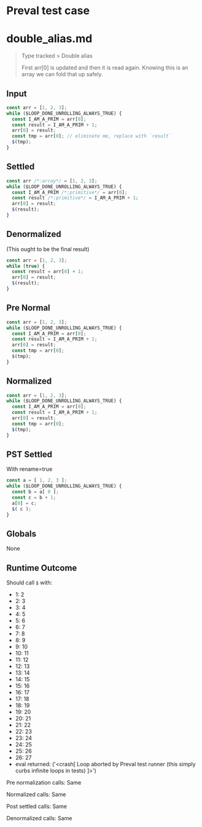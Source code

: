 # Preval test case

# double_alias.md

> Type tracked > Double alias
>
> First arr[0] is updated and then it is read again. Knowing this is an 
> array we can fold that up safely.

## Input

`````js filename=intro
const arr = [1, 2, 3];
while ($LOOP_DONE_UNROLLING_ALWAYS_TRUE) {
  const I_AM_A_PRIM = arr[0];
  const result = I_AM_A_PRIM + 1;
  arr[0] = result;
  const tmp = arr[0]; // eliminate me, replace with `result`
  $(tmp);
}
`````

## Settled


`````js filename=intro
const arr /*:array*/ = [1, 2, 3];
while ($LOOP_DONE_UNROLLING_ALWAYS_TRUE) {
  const I_AM_A_PRIM /*:primitive*/ = arr[0];
  const result /*:primitive*/ = I_AM_A_PRIM + 1;
  arr[0] = result;
  $(result);
}
`````

## Denormalized
(This ought to be the final result)

`````js filename=intro
const arr = [1, 2, 3];
while (true) {
  const result = arr[0] + 1;
  arr[0] = result;
  $(result);
}
`````

## Pre Normal


`````js filename=intro
const arr = [1, 2, 3];
while ($LOOP_DONE_UNROLLING_ALWAYS_TRUE) {
  const I_AM_A_PRIM = arr[0];
  const result = I_AM_A_PRIM + 1;
  arr[0] = result;
  const tmp = arr[0];
  $(tmp);
}
`````

## Normalized


`````js filename=intro
const arr = [1, 2, 3];
while ($LOOP_DONE_UNROLLING_ALWAYS_TRUE) {
  const I_AM_A_PRIM = arr[0];
  const result = I_AM_A_PRIM + 1;
  arr[0] = result;
  const tmp = arr[0];
  $(tmp);
}
`````

## PST Settled
With rename=true

`````js filename=intro
const a = [ 1, 2, 3 ];
while ($LOOP_DONE_UNROLLING_ALWAYS_TRUE) {
  const b = a[ 0 ];
  const c = b + 1;
  a[0] = c;
  $( c );
}
`````

## Globals

None

## Runtime Outcome

Should call `$` with:
 - 1: 2
 - 2: 3
 - 3: 4
 - 4: 5
 - 5: 6
 - 6: 7
 - 7: 8
 - 8: 9
 - 9: 10
 - 10: 11
 - 11: 12
 - 12: 13
 - 13: 14
 - 14: 15
 - 15: 16
 - 16: 17
 - 17: 18
 - 18: 19
 - 19: 20
 - 20: 21
 - 21: 22
 - 22: 23
 - 23: 24
 - 24: 25
 - 25: 26
 - 26: 27
 - eval returned: ('<crash[ Loop aborted by Preval test runner (this simply curbs infinite loops in tests) ]>')

Pre normalization calls: Same

Normalized calls: Same

Post settled calls: Same

Denormalized calls: Same
